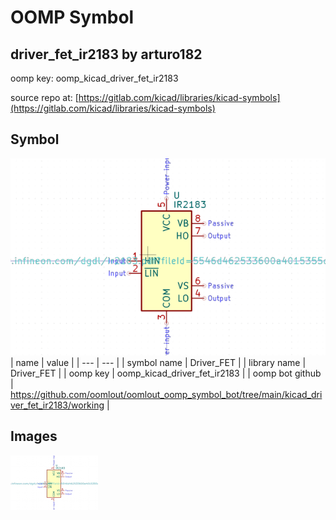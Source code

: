 # OOMP Symbol  
## driver_fet_ir2183  by arturo182  
  
oomp key: oomp_kicad_driver_fet_ir2183  
  
source repo at: [https://gitlab.com/kicad/libraries/kicad-symbols](https://gitlab.com/kicad/libraries/kicad-symbols)  
## Symbol  
  
[![working.png](working_600.png)](working.png)  
| name | value | 
| --- | --- | 
| symbol name | Driver_FET | 
| library name | Driver_FET | 
| oomp key | oomp_kicad_driver_fet_ir2183 | 
| oomp bot github | https://github.com/oomlout/oomlout_oomp_symbol_bot/tree/main/kicad_driver_fet_ir2183/working | 
## Images  
  
[![working.png](working_140.png)](working.png)  
